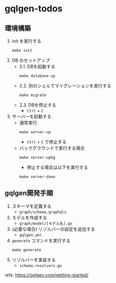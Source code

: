 # gqlgen-todos

## 環境構築

1. init を実行する
    ```shell
    make init
    ```
2. DB のセットアップ
   - 2.1. DBを起動する
     ```shell
     make database-up
     ```
   - 2.2. 別のシェルでマイグレーションを実行する
     ```shell
     make migrate
     ```
   - 2.3. DBを停止する
     - `Ctrl` + `C`
3. サーバーを起動する
   - 通常実行
     ```shell
     make server-up
     ```
     - `Ctrl` + `C` で停止する
   - バックグラウンドで実行する場合
     ```shell
     make server-upbg
     ```
     - 停止する場合は以下を実行する
     ```shell
     make server-down
     ```

## gqlgen開発手順

1. スキーマを定義する
    - `graph/schema.graphqls`
2. モデルを作成する
    - `graph/model/[モデル名].go`
3. (必要な場合) リゾルバーの設定を追加する
    - `gqlgen.yml`
4. `generate` コマンドを実行する
    ```shell
    make generate
    ```
5. リゾルバーを実装する
    - `schema.resolvers.go`

refs: https://gqlgen.com/getting-started/
